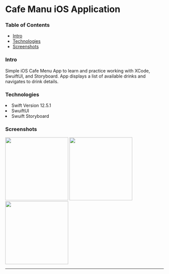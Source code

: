 # Cafe Manu iOS Application

### Table of Contents
* [Intro](#Intro)
* [Technologies](#technologies)
* [Screenshots](#screenshots)


### Intro
Simple iOS Cafe Menu App to learn and practice working with XCode, SwuiftUI, and Storyboard. App displays a list of available drinks and navigates to drink details.
    
### Technologies
  <li> Swift Version 12.5.1
  <li> SwuiftUI
  <li> Swuift Storyboard
   
### Screenshots

    
<p float="left">
  <img src="./Screenshots/hospitalView.PNG" width="200" />
  <img src="./Screenshots/hospitalRow.PNG" width="200" /> 
  <img src="./Screenshots/hospitalDetail.PNG" width="200" />
</p>
 </ol>
 
   
 
   
 ---

